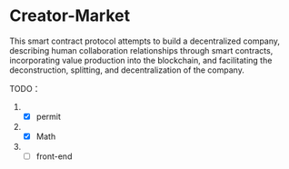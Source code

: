 # Creator-Market
This smart contract protocol attempts to build a decentralized company, describing human collaboration relationships through smart contracts, incorporating value production into the blockchain, and facilitating the deconstruction, splitting, and decentralization of the company.


TODO：
1. - [x] permit
2. - [x] Math
3. - [ ] front-end
